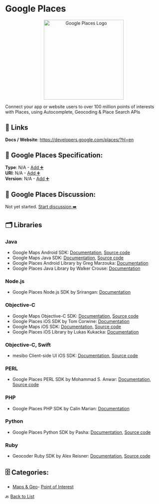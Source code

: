 # Google Places
<p align="center">
    <img width="256" src="https://raw.githubusercontent.com/apis-list/apis-list/main/apis/google-places/logo_256x256.png" alt="Google Places Logo"/>
</p>
Connect your app or website users to over 100 million points of interests with Places, using Autocomplete, Geocoding & Place Search APIs

##  🔗 Links
**Docs / Website**: https://developers.google.com/places/?hl=en

## 🧬 Google Places Specification:
**Type**: N/A - [Add ➕](https://github.com/apis-list/apis-list/edit/main/apis.yaml#8632)  
**URI**: N/A - [Add ➕](https://github.com/apis-list/apis-list/edit/main/apis.yaml#8632)  
**Version**: N/A - [Add ➕](https://github.com/apis-list/apis-list/edit/main/apis.yaml#8632)

## 💬 Google Places Discussion:
Not yet started. [Start discussion ➡️](https://github.com/apis-list/apis-list/discussions/new)

## 🗂️ Libraries
### Java
- Google Maps Android SDK: [Documentation](https://developers.google.com/maps/documentation/android-sdk/intro), [Source code](https://github.com/googlemaps/google-maps-services-java)
- Google Maps Java SDK: [Documentation](https://developers.google.com/maps/web-services/client-library), [Source code](https://github.com/googlemaps/google-maps-services-java)
- Google Places Android Library by Greg Marzouka: [Documentation](https://github.com/gmarz/android-google-places)
- Google Places Java Library by Walker Crouse: [Documentation](https://github.com/windy1/google-places-api-java)
### Node.js
- Google Places Node.js SDK by Srirangan: [Documentation](https://github.com/Srirangan/googleplaces.js)
### Objective-C
- Google Maps Objective-C SDK: [Documentation](https://developers.google.com/places/web-service/client-library), [Source code](https://github.com/google/google-api-objectivec-client-for-rest)
- Google Places iOS SDK by Tom Corwine: [Documentation](https://github.com/TomCorwine/TOMGooglePlaces-iOS)
- Google Maps iOS SDK: [Documentation](https://developers.google.com/maps/documentation/ios/), [Source code](https://developers.google.com/maps/documentation/ios/start#getting_the_google_maps_sdk_for_ios)
- Google Places iOS Library by Lukas Kukacka: [Documentation](https://github.com/FuerteInternational/FTGooglePlacesAPI)
### Objective-C, Swift
- mesibo Client-side UI iOS SDK: [Documentation](https://mesibo.com/documentation/sdk-installation.html#ios), [Source code](https://mesibo.com/downloads/ios/mesibo-ui-1.0.0.tgz)
### PERL
- Google Places PERL SDK by Mohammad S. Anwar: [Documentation](https://metacpan.org/release/MANWAR/WWW-Google-Places-0.21), [Source code](https://github.com/Manwar/WWW-Google-Places)
### PHP
- Google Places PHP SDK by Calin Marian: [Documentation](https://github.com/calin-marian/place-autocomplete)
### Python
- Google Places Python SDK by Pasha: [Documentation](https://pypi.python.org/pypi/django-google-places), [Source code](https://github.com/pashamaigutiak/django-google-places)
### Ruby
- Geocoder Ruby SDK by Alex Reisner: [Documentation](https://github.com/alexreisner/geocoder), [Source code](https://rubygems.org/gems/geocoder)


## 🗄️ Categories:
- [Maps & Geo](https://github.com/apis-list/apis-list#maps--geo-)- [Point of Interest](https://github.com/apis-list/apis-list#point-of-interest-)

🔙  [Back to List](https://github.com/apis-list/apis-list)
